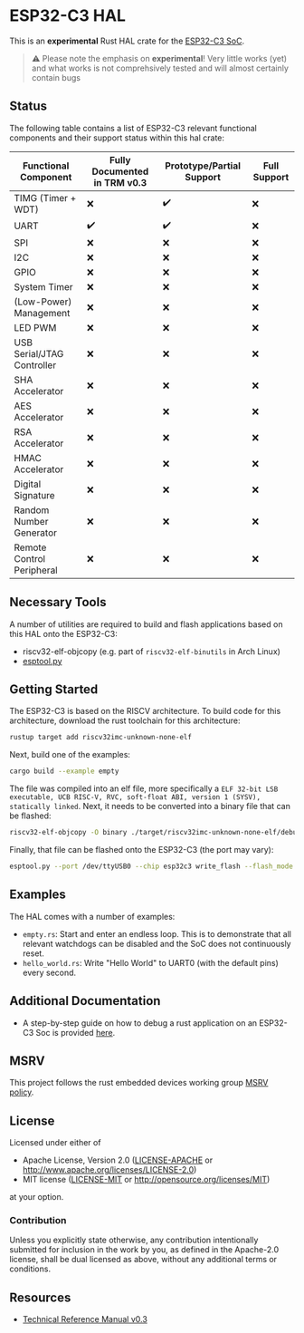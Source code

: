 # ESP32-C3 HAL

This is an **experimental** Rust HAL crate for the [ESP32-C3 SoC](https://www.espressif.com/en/products/socs/esp32-c3).

> :warning: Please note the emphasis on **experimental**! Very little works (yet) and what works is not comprehsively tested and will almost certainly contain bugs 

## Status

The following table contains a list of ESP32-C3 relevant functional components and their support status within this hal crate:

| Functional Component             | Fully Documented in TRM v0.3 | Prototype/Partial Support  | Full Support       |
| -------------------------------- | ---------------------------- | -------------------------- | ------------------ |
| TIMG (Timer + WDT)               | :x:                          | :heavy_check_mark:         | :x:                |
| UART                             | :heavy_check_mark:           | :heavy_check_mark:         | :x:                |
| SPI                              | :x:                          | :x:                        | :x:                |
| I2C                              | :x:                          | :x:                        | :x:                |
| GPIO                             | :x:                          | :x:                        | :x:                |
| System Timer                     | :x:                          | :x:                        | :x:                |
| (Low-Power) Management           | :x:                          | :x:                        | :x:                |
| LED PWM                          | :x:                          | :x:                        | :x:                |
| USB Serial/JTAG Controller       | :x:                          | :x:                        | :x:                |
| SHA Accelerator                  | :x:                          | :x:                        | :x:                |
| AES Accelerator                  | :x:                          | :x:                        | :x:                |
| RSA Accelerator                  | :x:                          | :x:                        | :x:                |
| HMAC Accelerator                 | :x:                          | :x:                        | :x:                |
| Digital Signature                | :x:                          | :x:                        | :x:                |
| Random Number Generator          | :x:                          | :x:                        | :x:                |
| Remote Control Peripheral        | :x:                          | :x:                        | :x:                |

## Necessary Tools

A number of utilities are required to build and flash applications based on this HAL onto the ESP32-C3:
- riscv32-elf-objcopy (e.g. part of `riscv32-elf-binutils` in Arch Linux)
- [esptool.py](https://github.com/espressif/esptool) 


## Getting Started

The ESP32-C3 is based on the RISCV architecture. To build code for this architecture, download the rust toolchain for this architecture:

```bash
rustup target add riscv32imc-unknown-none-elf
```

Next, build one of the examples:

```bash
cargo build --example empty
```

The file was compiled into an elf file, more specifically a `ELF 32-bit LSB executable, UCB RISC-V, RVC, soft-float ABI, version 1 (SYSV), statically linked`. Next, it needs to be converted into a binary file that can be flashed:

```bash
riscv32-elf-objcopy -O binary ./target/riscv32imc-unknown-none-elf/debug/examples/empty empty.bin
```

Finally, that file can be flashed onto the ESP32-C3 (the port may vary):

```bash
esptool.py --port /dev/ttyUSB0 --chip esp32c3 write_flash --flash_mode dio --flash_size detect --flash_freq 80m 0x0 empty.bin
```

## Examples

The HAL comes with a number of examples:
- `empty.rs`: Start and enter an endless loop. This is to demonstrate that all relevant watchdogs can be disabled and the SoC does not continuously reset.
- `hello_world.rs`: Write "Hello World" to UART0 (with the default pins) every second.

## Additional Documentation

- A step-by-step guide on how to debug a rust application on an ESP32-C3 Soc is provided [here](/documentation/debugging.md).

## MSRV

This project follows the rust embedded devices working group [MSRV policy](https://github.com/rust-embedded/wg/blob/master/ops/msrv.md).

## License

Licensed under either of

- Apache License, Version 2.0 ([LICENSE-APACHE](LICENSE-APACHE) or
  http://www.apache.org/licenses/LICENSE-2.0)
- MIT license ([LICENSE-MIT](LICENSE-MIT) or http://opensource.org/licenses/MIT)

at your option.

### Contribution

Unless you explicitly state otherwise, any contribution intentionally submitted
for inclusion in the work by you, as defined in the Apache-2.0 license, shall be
dual licensed as above, without any additional terms or conditions.

## Resources
- [Technical Reference Manual v0.3](https://www.espressif.com/sites/default/files/documentation/esp32-c3_technical_reference_manual_en.pdf)
